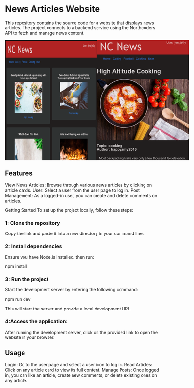 # News Articles Website

This repository contains the source code for a website that displays news articles. The project connects to a backend service using the Northcoders API to fetch and manage news content.

<div style="display: flex; justify-content: space-around; margin: 10px 0;">
    <img
        src="./images/Screen1.png" 
        alt="Screenshot"
        width="300px"
    />
     <img
        src="./images/Screen2.png" 
        alt="Screenshot"
        width="300px"
    />
</div>




## Features

View News Articles: Browse through various news articles by clicking on article cards.
User: Select a user from the user page to log in.
Post Management: As a logged-in user, you can create and delete comments on articles.

Getting Started
To set up the project locally, follow these steps:

### 1: Clone the repository
Copy the link and paste it into a new directory in your command line.

### 2: Install dependencies
Ensure you have Node.js installed, then run:

npm install


### 3: Run the project
Start the development server by entering the following command:

npm run dev

This will start the server and provide a local development URL.

### 4:Access the application:
After running the development server, click on the provided link to open the website in your browser.


## Usage

Login: Go to the user page and select a user icon to log in.
Read Articles: Click on any article card to view its full content.
Manage Posts: Once logged in, you can like an article, create new comments, or delete existing ones on any article.



